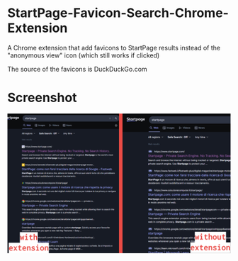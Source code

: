 # StartPage-Favicon-Search-Chrome-Extension
A Chrome extension that add favicons to StartPage results instead of the "anonymous view" icon (which still works if clicked)


The source of the favicons is DuckDuckGo.com




# Screenshot

![Demostrantion image](https://github.com/ErZicky/StartPage-Favicon-Search-Chrome-Extension/blob/main/images/promo.png)

